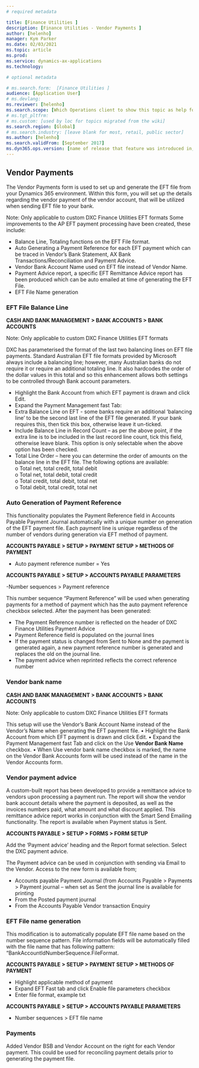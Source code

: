 ```yaml
---
# required metadata

title: [Finance Utilities ]
description: [Finance Utilities - Vendor Payments ]
author: [helenho]
manager: Kym Parker
ms.date: 02/03/2021
ms.topic: article
ms.prod: 
ms.service: dynamics-ax-applications
ms.technology: 

# optional metadata

# ms.search.form:  [Finance Utilities ]
audience: [Application User]
# ms.devlang: 
ms.reviewer: [helenho]
ms.search.scope: [Which Operations client to show this topic as help for, to be set by content strategist, see list here: https://microsoft.sharepoint.com/teams/DynDoc/_layouts/15/WopiFrame.aspx?sourcedoc={23419e1c-eb64-42e9-aa9b-79875b428718}&action=edit&wd=target%28Core%20Dynamics%20AX%20CP%20requirements%2Eone%7C4CC185C0%2DEFAA%2D42CD%2D94B9%2D8F2A45E7F61A%2FVersions%20list%20for%20docs%20topics%7CC14BE630%2D5151%2D49D6%2D8305%2D554B5084593C%2F%29]
# ms.tgt_pltfrm: 
# ms.custom: [used by loc for topics migrated from the wiki]
ms.search.region: [Global]
# ms.search.industry: [leave blank for most, retail, public sector]
ms.author: [helenho]
ms.search.validFrom: [September 2017]
ms.dyn365.ops.version: [name of release that feature was introduced in, see list here: https://microsoft.sharepoint.com/teams/DynDoc/_layouts/15/WopiFrame.aspx?sourcedoc={23419e1c-eb64-42e9-aa9b-79875b428718}&action=edit&wd=target%28Core%20Dynamics%20AX%20CP%20requirements%2Eone%7C4CC185C0%2DEFAA%2D42CD%2D94B9%2D8F2A45E7F61A%2FVersions%20list%20for%20docs%20topics%7CC14BE630%2D5151%2D49D6%2D8305%2D554B5084593C%2F%29]
---
```


##	Vendor Payments

The Vendor Payments form is used to set up and generate the EFT file from your Dynamics 365 environment. 
Within this form, you will set up the details regarding the vendor payment of the vendor account, that will be utilized when sending EFT file to your bank. 

Note: Only applicable to custom DXC Finance Utilities EFT formats
Some improvements to the AP EFT payment processing have been created, these include: 
-	Balance Line, Totaling functions on the EFT File format.
-	Auto Generating a Payment Reference for each EFT payment which can be traced in Vendor’s Bank Statement, AX Bank Transactions/Reconciliation and Payment Advice.
-	Vendor Bank Account Name used on EFT file instead of Vendor Name.
-	Payment Advice report, a specific EFT Remittance Advice report has been produced which can be auto emailed at time of generating the EFT File.
-	EFT File Name generation 

### 	EFT File Balance Line

**CASH AND BANK MANAGEMENT > BANK ACCOUNTS > BANK ACCOUNTS**

Note: Only applicable to custom DXC Finance Utilities EFT formats

DXC has parameterised the format of the last two balancing lines on EFT file payments. Standard Australian EFT file formats provided by Microsoft always include a balancing line; however, many Australian banks do not require it or require an additional totaling line. It also hardcodes the order of the dollar values in this total and so this enhancement allows both settings to be controlled through Bank account parameters.

-	Highlight the Bank Account from which EFT payment is drawn and click Edit.
-	Expand the Payment Management fast Tab:
-	Extra Balance Line on EFT - some banks require an additional ‘balancing line’ to be the second last line of the EFT file generated. If your bank requires this, then tick this box, otherwise leave it un-ticked.
-	Include Balance Line in Record Count – as per the above point, if the extra line is to be included in the last record line count, tick this field, otherwise leave blank. This option is only selectable when the above option has been checked.
-	Total Line Order – here you can determine the order of amounts on the balance line in the EFT file.  The following options are available:
 <br> o	Total net, total credit, total debit
 <br> o	Total net, total debit, total credit
 <br> o	Total credit, total debit, total net
 <br> o	Total debit, total credit, total net

###	Auto Generation of Payment Reference
This functionality populates the Payment Reference field in Accounts Payable Payment Journal automatically with a unique number on generation of the EFT payment file. Each payment line is unique regardless of the number of vendors during generation via EFT method of payment.

**ACCOUNTS PAYABLE > SETUP > PAYMENT SETUP > METHODS OF PAYMENT**

-	Auto payment reference number = Yes

**ACCOUNTS PAYABLE > SETUP > ACCOUNTS PAYABLE PARAMETERS**

-Number sequences > Payment reference

This number sequence “Payment Reference” will be used when generating payments for a method of payment which has the auto payment reference checkbox selected.
After the payment has been generated:
-	The Payment Reference number is reflected on the header of DXC Finance Utilities Payment Advice
-	Payment Reference field is populated on the journal lines
-	If the payment status is changed from Sent to None and the payment is generated again, a new payment reference number is generated and replaces the old on the journal line.
-	The payment advice when reprinted reflects the correct reference number

###	Vendor bank name
**CASH AND BANK MANAGEMENT > BANK ACCOUNTS > BANK ACCOUNTS**

Note: Only applicable to custom DXC Finance Utilities EFT formats

This setup will use the Vendor’s Bank Account Name instead of the Vendor’s Name when generating the EFT payment file.
•	Highlight the Bank Account from which EFT payment is drawn and click Edit.
•	Expand the Payment Management fast Tab and click on the Use <b> Vendor Bank Name </b> checkbox.
•	When Use vendor bank name checkbox is marked, the name on the Vendor Bank Accounts form will be used instead of the name in the Vendor Accounts form.

###	Vendor payment advice
A custom-built report has been developed to provide a remittance advice to vendors upon processing a payment run. The report will show the vendor bank account details where the payment is deposited, as well as the invoices numbers paid, what amount and what discount applied. This remittance advice report works in conjunction with the Smart Send Emailing functionality. The report is available when Payment status is Sent.

**ACCOUNTS PAYABLE > SETUP > FORMS > FORM SETUP**

Add the ‘Payment advice’ heading and the Report format selection. Select the DXC payment advice.

The Payment advice can be used in conjunction with sending via Email to the Vendor. Access to the new form is available from;
-	Accounts payable Payment Journal (from Accounts Payable > Payments > Payment journal – when set as Sent the journal line is available for printing
-	From the Posted payment journal
-	From the Accounts Payable Vendor transaction Enquiry

###	EFT File name generation
This modification is to automatically populate EFT file name based on the number sequence pattern.
File information fields will be automatically filled with the file name that has following pattern:
“BankAccountIdNumberSequence.FileFormat. 

**ACCOUNTS PAYABLE > SETUP > PAYMENT SETUP > METHODS OF PAYMENT**
-	Highlight applicable method of payment
-	Expand EFT Fast tab and click Enable file parameters checkbox
-	Enter file format, example txt

**ACCOUNTS PAYABLE > SETUP > ACCOUNTS PAYABLE PARAMETERS**
-	Number sequences > EFT file name

###	Payments
Added Vendor BSB and Vendor Account on the right for each Vendor payment. This could be used for reconciling payment details prior to generating the payment file.


